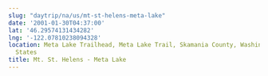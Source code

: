 ```yaml
---
slug: "daytrip/na/us/mt-st-helens-meta-lake"
date: '2001-01-30T04:37:00'
lat: '46.29574131434282'
lng: '-122.07810238094328'
location: Meta Lake Trailhead, Meta Lake Trail, Skamania County, Washington, United
  States
title: Mt. St. Helens - Meta Lake
---
```




